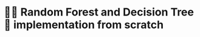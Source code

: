 # :evergreen_tree::evergreen_tree: Random Forest and Decision Tree :deciduous_tree: implementation from scratch